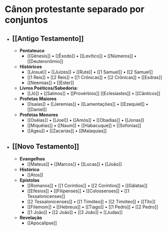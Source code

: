 # Cânon protestante separado por conjuntos
- ## [[Antigo Testamento]]
	- **Pentateuco**
		- [[Gênesis]] • [[Êxodo]] • [[Levítico]] • [[Números]] • [[Deuteronômio]]
	- **Históricos**
		- [[Josué]] • [[Juízes]] • [[Rute]] • [[1 Samuel]] • [[2 Samuel]]
		- [[1 Reis]] • [[2 Reis]] • [[1 Crônicas]] • [[2 Crônicas]] • [[Esdras]]
		- [[Neemias]] • [[Ester]]
	- **Livros Poéticos/Sabedoria:**
		- [[Jó]] • [[Salmos]] • [[Provérbios]] [[Eclesiastes]] • [[Cânticos]]
	- **Profetas Maiores**
		- [[Isaías]] • [[Jeremias]] • [[Lamentações]] • [[Ezequiel]] • [[Daniel]]
	- **Profetas Menores**
		- [[Oséias]] • [[Joel]] • [[Amós]] • [[Obadias]] • [[Jonas]]
		- [[Miquéias]] • [[Naum]] • [[Habacuque]] • [[Sofonias]]
		- [[Ageu]] • [[Zacarias]] • [[Malaquias]]
- ## [[Novo Testamento]]
	- **Evangelhos**
		- [[Mateus]] • [[Marcos]] • [[Lucas]] • [[João]]
	- **Histórico**
		- [[Atos]]
	- **Epístolas**
		- [[Romanos]] • [[1 Coríntios]] • [[2 Coríntios]] • [[Gálatas]]
		- [[Efésios]] • [[Filipenses]] • [[Colossenses]] • [[1 Tessalonicenses]]
		- [[2 Tessalonicenses]] • [[1 Timóteo]] • [[2 Timóteo]] • [[Tito]]
		- [[Filemom]] • [[Hebreus]] • [[Tiago]] • [[1 Pedro]] • [[2 Pedro]]
		- [[1 João]] • [[2 João]] • [[3 João]] • [[Judas]]
	- **Revelação**
		- [[Apocalipse]]